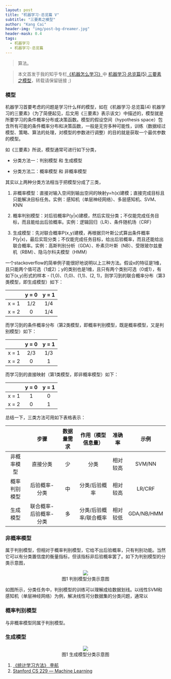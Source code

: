 ```yaml
---
layout: post
title: "机器学习·总览篇 V"
subtitle: "三要素之模型"
author: "Kang Cai"
header-img: "img/post-bg-dreamer.jpg"
header-mask: 0.4
tags:
  - 机器学习
  - 机器学习·总览篇
---
```


> 算法。

> 本文首发于我的知乎专栏[《机器怎么学习》](https://zhuanlan.zhihu.com/machine-learning-complete)中 [机器学习·总览篇(5) 三要素之模型](https://zhuanlan.zhihu.com/p/48914251)，转载请保留链接 ;)

### 模型

机器学习首要考虑的问题是学习什么样的模型，如在《机器学习·总览篇(4) 机器学习的三要素》（为了简便起见，后文用《三要素》表示该文）中描述的，模型就是所要学习的条件概率分布或决策函数。模型的假设空间（hypothesis space）包含所有可能的条件概率分布和决策函数，一般是无穷多种可能性，训练（数据经过模型、策略、算法的处理，对模型的参数进行调整）的目的就是获取一个最优参数的模型。

如《三要素》所说，模型通常可进行如下分类，

* 分类方法一：判别模型 和 生成模型

* 分类方法二：概率模型 和 非概率模型

其实以上两种分类方法相当于把模型分成了三类，

1. 非概率模型：直接对输入空间到输出空间的映射y=h(x)建模；直接完成目标且只能解决目标任务。实例：感知机（单层神经网络）、多层感知机、SVM、KNN

2. 概率判别模型：对后验概率P(y\|x)建模，然后实现分类；不仅能完成任务目标，而且能给出后验概率。实例：逻辑回归（LR）、条件随机场（CRF）

3. 生成模型：先对联合概率P(x,y)建模，再根据贝叶斯公式算出条件概率P(y\|x)，最后实现分类；不仅能完成任务目标，给出后验概率，而且还能给出联合概率。实例：高斯判别分析（GDA）、朴素贝叶斯（NB）、受限玻尔兹曼机（RBM）、隐马尔科夫模型（HMM）

一个stackoverflow的简单例子能很好地说明以上三种方法。假设x的特征是1维，且只能两个值可选（1或2）；y的类别也是1维，且只有两个类别可选（0或1），有如下(x,y)形式的样本 - (1,0)、(1,0)、(1,1)、(2, 1)，则学习到的联合概率分布（第3类模型，即生成模型）如下：

|  | y = 0 | y = 1| 
| :-----------:| :----------: | :----------: |
| x = 1 |1/2|1/4|
| x = 2 |0|1/4|

而学习到的条件概率分布（第2类模型，即概率判别模型，既是概率模型，又是判别模型）如下：

|  | y = 0 | y = 1| 
| :-----------:| :----------: | :----------: |
| x = 1 |2/3|1/3|
| x = 2 |0|1|

而学习到的直接映射（第1类模型，即非概率模型）如下：

|  | y = 0 | y = 1| 
| :-----------:| :----------: | :----------: |
| x = 1 |1|0|
| x = 2 |0|1|

总结一下，三类方法可用如下表格表示：

|  | 步骤 | 数据量需求 | 作用（模型信息量） | 准确率 | 示例
| :-----------:| :----------: | :----------: | :----------: | :----------: | :----------: |
| 非概率模型 | 直接分类| 少 | 分类 | 相对较高| SVM/NN |
| 概率判别模型 | 后验概率-分类| 中 | 分类/后验概率 | 相对较高|LR/CRF |
| 生成模型 |联合概率-后验概率-分类| 多 | 分类/后验概率/联合概率 |相对较低| GDA/NB/HMM |

### 非概率模型

属于判别模型，但相对于概率判别模型，它给不出后验概率，只有判别功能。当然它可以有分类置信度的衡量指标，但该指标非后验概率罢了。如下为判别模型的分类示意图，

<div align=center>
<img src="https://kangcai.github.io/img/in-post/post-ml/data_visual-dm.png"/>
</div>
<center>图1 判别模型分类示意图</center>

如图所示，分类任务中，判别模型的训练可以理解成给数据划线。以线性SVM和感知机（单层神经网络）为例，解决线性可分数据集的分类问题，通常以



### 概率判别模型

与非概率模型同属于判别模型。


### 生成模型

<div align=center>
<img src="https://kangcai.github.io/img/in-post/post-ml/data_visual-gm.png"/>
</div>
<center>图1 生成模型分类示意图</center>

1. [《统计学习方法》 李航][1]
3. [Stanford CS 229 ― Machine Learning][3]

[1]: (https://book.douban.com/subject/10590856/)
[3]: (https://stanford.edu/~shervine/teaching/cs-229.html)
